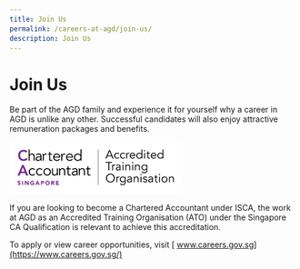 ```yaml
---
title: Join Us
permalink: /careers-at-agd/join-us/
description: Join Us
---
```

Join Us
=======

Be part of the AGD family and experience it for yourself why a career in AGD is unlike any other. Successful candidates will also enjoy attractive remuneration packages and benefits.

![Join AGD](/images/CareersAGD/join-agd.png)

If you are looking to become a Chartered Accountant under ISCA, the work at AGD as an Accredited Training Organisation (ATO) under the Singapore CA Qualification is relevant to achieve this accreditation.

To apply or view career opportunities, visit [ www.careers.gov.sg](https://www.careers.gov.sg/)